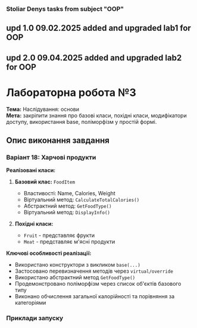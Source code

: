 ### Stoliar Denys tasks from subject "OOP"
## upd 1.0 09.02.2025 added and upgraded lab1 for OOP
## upd 2.0 09.04.2025 added and upgraded lab2 for OOP
# Лабораторна робота №3

**Тема:** Наслідування: основи  
**Мета:** закріпити знання про базові класи, похідні класи, модифікатори доступу, використання base, поліморфізм у простій формі.

## Опис виконання завдання

### Варіант 18: Харчові продукти

**Реалізовані класи:**

1. **Базовий клас:** `FoodItem`
   - Властивості: Name, Calories, Weight
   - Віртуальний метод: `CalculateTotalCalories()`
   - Абстрактний метод: `GetFoodType()`
   - Віртуальний метод: `DisplayInfo()`

2. **Похідні класи:**
   - `Fruit` - представляє фрукти
   - `Meat` - представляє м'ясні продукти

**Ключові особливості реалізації:**

- Використано конструктори з викликом `base(...)`
- Застосовано перевизначення методів через `virtual/override`
- Використано абстрактний метод `GetFoodType()`
- Продемонстровано поліморфізм через список об'єктів базового типу
- Виконано обчислення загальної калорійності та порівняння за категоріями

### Приклади запуску